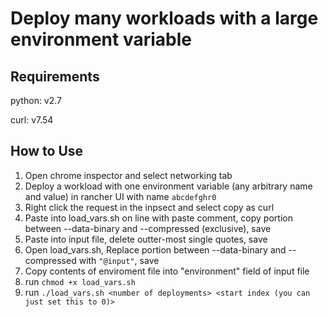 # Deploy many workloads with a large environment variable #

## Requirements #
python: v2.7

curl: v7.54

## How to Use ##
1. Open chrome inspector and select networking tab
2. Deploy a workload with one environment variable (any arbitrary name and value) in rancher UI with name `abcdefghr0`
3. Right click the request in the inpsect and select copy as curl
4. Paste into load_vars.sh on line with paste comment, copy portion between --data-binary and --compressed (exclusive), save
5. Paste into input file, delete outter-most single quotes, save
6. Open load_vars.sh, Replace portion between --data-binary and --compressed with `"@input"`, save
5. Copy contents of enviroment file into "environment" field of input file
6. run `chmod +x load_vars.sh`
7. run `./load_vars.sh <number of deployments> <start index (you can just set this to 0)>`

